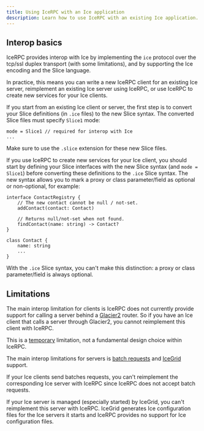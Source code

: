 ```yaml
---
title: Using IceRPC with an Ice application
description: Learn how to use IceRPC with an existing Ice application.
---
```


## Interop basics

IceRPC provides interop with Ice by implementing the `ice` protocol over the tcp/ssl duplex transport (with some
limitations), and by supporting the Ice encoding and the Slice language.

In practice, this means you can write a new IceRPC client for an existing Ice server, reimplement an existing Ice server
using IceRPC, or use IceRPC to create new services for your Ice clients.

If you start from an existing Ice client or server, the first step is to convert your Slice definitions (in `.ice`
files) to the new Slice syntax. The converted Slice files must specify `Slice1` mode:
```slice
mode = Slice1 // required for interop with Ice
...

```

Make sure to use the `.slice` extension for these new Slice files.

If you use IceRPC to create new services for your Ice client, you should start by defining your Slice interfaces with
the new Slice syntax (and `mode = Slice1`) before converting these definitions to the `.ice` Slice syntax. The new
syntax allows you to mark a proxy or class parameter/field as optional or non-optional, for example:

```slice {% title="Slice with the .slice syntax" %}
interface ContactRegistry {
    // The new contact cannot be null / not-set.
    addContact(contact: Contact)

    // Returns null/not-set when not found.
    findContact(name: string) -> Contact?
}

class Contact {
    name: string
    ...
}
```

With the `.ice` Slice syntax, you can't make this distinction: a proxy or class parameter/field is always optional.

## Limitations

The main interop limitation for clients is IceRPC does not currently provide support for calling a server behind a
[Glacier2] router. So if you have an Ice client that calls a server through Glacier2, you cannot reimplement this client
with IceRPC.

This is a [temporary] limitation, not a fundamental design choice within IceRPC.

The main interop limitations for servers is [batch requests] and [IceGrid] support.

If your Ice clients send batches requests, you can't reimplement the corresponding Ice server with IceRPC since IceRPC
does not accept batch requests.

If your Ice server is managed (especially started) by IceGrid, you can't reimplement this server with IceRPC. IceGrid
generates Ice configuration files for the Ice servers it starts and IceRPC provides no support for Ice configuration
files.

[batch requests]: https://doc.zeroc.com/ice/3.7/client-side-features/batched-invocations
[Glacier2]: https://doc.zeroc.com/ice/3.7/ice-services/glacier2
[IceGrid]: https://doc.zeroc.com/ice/3.7/ice-services/icegrid
[temporary]: https://github.com/icerpc/icerpc-csharp/issues/3608
